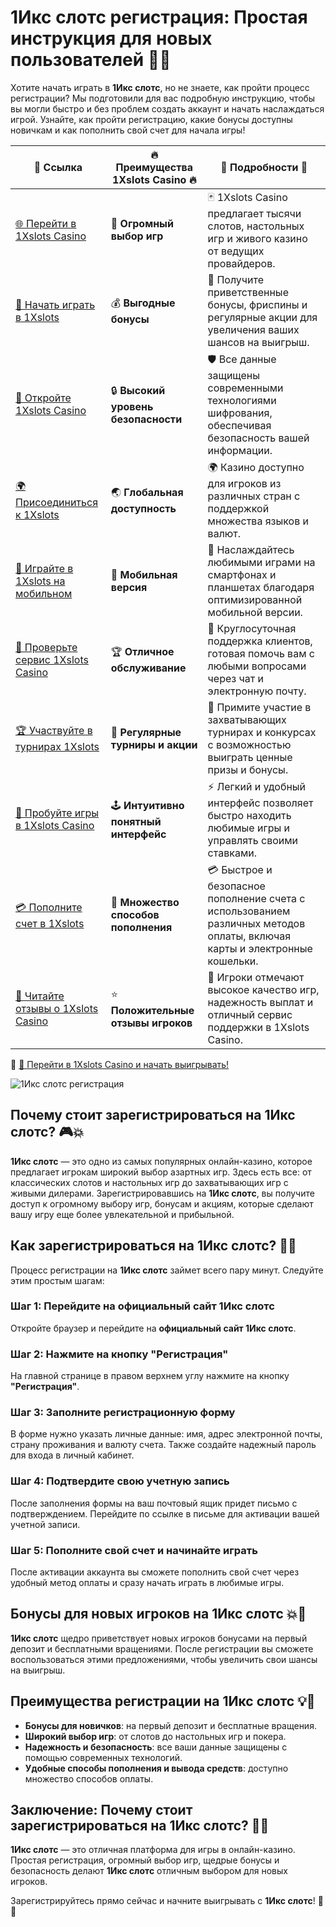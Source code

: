 # 1Икс слотс регистрация: Простая инструкция для новых пользователей 📝🎰

Хотите начать играть в **1Икс слотс**, но не знаете, как пройти процесс регистрации? Мы подготовили для вас подробную инструкцию, чтобы вы могли быстро и без проблем создать аккаунт и начать наслаждаться игрой. Узнайте, как пройти регистрацию, какие бонусы доступны новичкам и как пополнить свой счет для начала игры!

| 🔗 **Ссылка**                                         | 🔥 **Преимущества 1Xslots Casino** 🔥  | 🌟 **Подробности** 🌟 |
|-----------------------------------------------------|----------------------------------------|----------------------|
| [🌐 Перейти в 1Xslots Casino](https://brandplay.link/hSB1khtr) | 🎰 **Огромный выбор игр**              | 🃏 1Xslots Casino предлагает тысячи слотов, настольных игр и живого казино от ведущих провайдеров. |
| [💸 Начать играть в 1Xslots](https://brandplay.link/hSB1khtr) | 💰 **Выгодные бонусы**                  | 🎁 Получите приветственные бонусы, фриспины и регулярные акции для увеличения ваших шансов на выигрыш. |
| [🔐 Откройте 1Xslots Casino](https://brandplay.link/hSB1khtr) | 🔒 **Высокий уровень безопасности**      | 🛡️ Все данные защищены современными технологиями шифрования, обеспечивая безопасность вашей информации. |
| [🌍 Присоединиться к 1Xslots](https://brandplay.link/hSB1khtr) | 🌏 **Глобальная доступность**           | 🌍 Казино доступно для игроков из различных стран с поддержкой множества языков и валют. |
| [📱 Играйте в 1Xslots на мобильном](https://brandplay.link/hSB1khtr) | 📲 **Мобильная версия**                  | 📱 Наслаждайтесь любимыми играми на смартфонах и планшетах благодаря оптимизированной мобильной версии. |
| [🔧 Проверьте сервис 1Xslots Casino](https://brandplay.link/hSB1khtr) | 🏆 **Отличное обслуживание**            | 🤝 Круглосуточная поддержка клиентов, готовая помочь вам с любыми вопросами через чат и электронную почту. |
| [🏆 Участвуйте в турнирах 1Xslots](https://brandplay.link/hSB1khtr) | 🎉 **Регулярные турниры и акции**        | 🥇 Примите участие в захватывающих турнирах и конкурсах с возможностью выиграть ценные призы и бонусы. |
| [🎯 Пробуйте игры в 1Xslots Casino](https://brandplay.link/hSB1khtr) | 🕹️ **Интуитивно понятный интерфейс**     | ⚡ Легкий и удобный интерфейс позволяет быстро находить любимые игры и управлять своими ставками. |
| [💳 Пополните счет в 1Xslots](https://brandplay.link/hSB1khtr) | 💸 **Множество способов пополнения**      | 💳 Быстрое и безопасное пополнение счета с использованием различных методов оплаты, включая карты и электронные кошельки. |
| [💬 Читайте отзывы о 1Xslots Casino](https://brandplay.link/hSB1khtr) | ⭐ **Положительные отзывы игроков**       | 👏 Игроки отмечают высокое качество игр, надежность выплат и отличный сервис поддержки в 1Xslots Casino. |

🔗 [🚀 Перейти в 1Xslots Casino и начать выигрывать!](https://brandplay.link/hSB1khtr)

![1Икс слотс регистрация](https://wrc-info.ru/uploads/posts/2022-12/1670410770_1xslots.jpg)

## Почему стоит зарегистрироваться на 1Икс слотс? 🎮💥

**1Икс слотс** — это одно из самых популярных онлайн-казино, которое предлагает игрокам широкий выбор азартных игр. Здесь есть все: от классических слотов и настольных игр до захватывающих игр с живыми дилерами. Зарегистрировавшись на **1Икс слотс**, вы получите доступ к огромному выбору игр, бонусам и акциям, которые сделают вашу игру еще более увлекательной и прибыльной.

## Как зарегистрироваться на 1Икс слотс? 📝🔑

Процесс регистрации на **1Икс слотс** займет всего пару минут. Следуйте этим простым шагам:

### Шаг 1: Перейдите на официальный сайт 1Икс слотс
Откройте браузер и перейдите на **официальный сайт 1Икс слотс**.

### Шаг 2: Нажмите на кнопку "Регистрация"
На главной странице в правом верхнем углу нажмите на кнопку **"Регистрация"**.

### Шаг 3: Заполните регистрационную форму
В форме нужно указать личные данные: имя, адрес электронной почты, страну проживания и валюту счета. Также создайте надежный пароль для входа в личный кабинет.

### Шаг 4: Подтвердите свою учетную запись
После заполнения формы на ваш почтовый ящик придет письмо с подтверждением. Перейдите по ссылке в письме для активации вашей учетной записи.

### Шаг 5: Пополните свой счет и начинайте играть
После активации аккаунта вы сможете пополнить свой счет через удобный метод оплаты и сразу начать играть в любимые игры.

## Бонусы для новых игроков на 1Икс слотс 💥🎉

**1Икс слотс** щедро приветствует новых игроков бонусами на первый депозит и бесплатными вращениями. После регистрации вы сможете воспользоваться этими предложениями, чтобы увеличить свои шансы на выигрыш.

## Преимущества регистрации на 1Икс слотс 💡🔑

- **Бонусы для новичков**: на первый депозит и бесплатные вращения.
- **Широкий выбор игр**: от слотов до настольных игр и покера.
- **Надежность и безопасность**: все ваши данные защищены с помощью современных технологий.
- **Удобные способы пополнения и вывода средств**: доступно множество способов оплаты.

## Заключение: Почему стоит зарегистрироваться на 1Икс слотс? 🌟🎰

**1Икс слотс** — это отличная платформа для игры в онлайн-казино. Простая регистрация, огромный выбор игр, щедрые бонусы и безопасность делают **1Икс слотс** отличным выбором для новых игроков.

Зарегистрируйтесь прямо сейчас и начните выигрывать с **1Икс слотс**! 🎲✨
